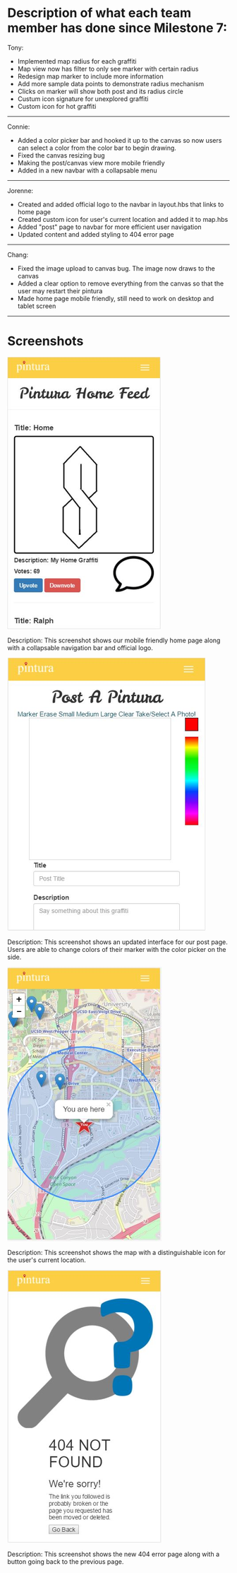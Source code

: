# Description of what each team member has done since Milestone 7:

Tony:
- Implemented map radius for each graffiti
- Map view now has filter to only see marker with certain radius
- Redesign map marker to include more information
- Add more sample data points to demonstrate radius mechanism
- Clicks on marker will show both post and its radius circle
- Custum icon signature for unexplored graffiti
- Custom icon for hot graffiti

---

Connie:
- Added a color picker bar and hooked it up to the canvas so now users can select a color from the color bar
 to begin drawing. 
- Fixed the canvas resizing bug
- Making the post/canvas view more mobile friendly
- Added in a new navbar with a collapsable menu

---

Jorenne:
- Created and added official logo to the navbar in layout.hbs that links to home page
- Created custom icon for user's current location and added it to map.hbs
- Added "post" page to navbar for more efficient user navigation
- Updated content and added styling to 404 error page

---

Chang:
- Fixed the image upload to canvas bug. The image now draws to the canvas
- Added a clear option to remove everything from the canvas so that the user may restart their pintura
- Made home page mobile friendly, still need to work on desktop and tablet screen

---

# Screenshots 

![alt tag](/images/milestone9_1.JPG)

Description: This screenshot shows our mobile friendly home page along with a collapsable navigation bar and official logo.


![alt tag](/images/milestone9_2.JPG)

Description: This screenshot shows an updated interface for our post page. Users are able to change colors of their marker with the color picker on the side.


![alt tag](/images/milestone9_3.JPG)

Description: This screenshot shows the map with a distinguishable icon for the user's current location. 


![alt tag](/images/milestone9_4.JPG)

Description: This screenshot shows the new 404 error page along with a button going back to the previous page.
